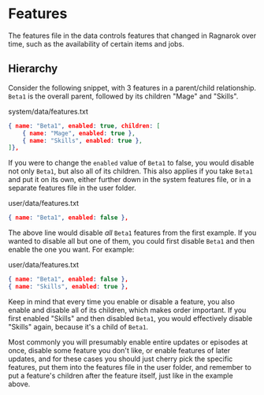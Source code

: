 Features
=============================================================================

The features file in the data controls features that changed in Ragnarok
over time, such as the availability of certain items and jobs.

Hierarchy
-----------------------------------------------------------------------------

Consider the following snippet, with 3 features in a parent/child
relationship. `Beta1` is the overall parent, followed by its children
"Mage" and "Skills".

system/data/features.txt
```json
{ name: "Beta1", enabled: true, children: [
	{ name: "Mage", enabled: true },
	{ name: "Skills", enabled: true },
]},
```

If you were to change the `enabled` value of `Beta1` to false, you would
disable not only `Beta1`, but also all of its children. This also applies
if you take `Beta1` and put it on its own, either further down in the system
features file, or in a separate features file in the user folder.

user/data/features.txt
```json
{ name: "Beta1", enabled: false },
```

The above line would disable _all_ `Beta1` features from the first example.
If you wanted to disable all but one of them, you could first disable `Beta1`
and then enable the one you want. For example:

user/data/features.txt
```json
{ name: "Beta1", enabled: false },
{ name: "Skills", enabled: true },
```

Keep in mind that every time you enable or disable a feature, you also
enable and disable all of its children, which makes order important.
If you first enabled "Skills" and then disabled `Beta1`, you would
effectively disable "Skills" again, because it's a child of `Beta1`.

Most commonly you will presumably enable entire updates or episodes at once,
disable some feature you don't like, or enable features of later updates,
and for these cases you should just cherry pick the specific features,
put them into the features file in the user folder, and remember to put
a feature's children after the feature itself, just like in the example
above.
